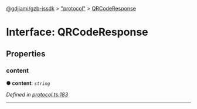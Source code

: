 [@gdjiami/gzb-jssdk](../README.md) > ["protocol"](../modules/_protocol_.md) > [QRCodeResponse](../interfaces/_protocol_.qrcoderesponse.md)



# Interface: QRCodeResponse


## Properties
<a id="content"></a>

###  content

**●  content**:  *`string`* 

*Defined in [protocol.ts:183](https://github.com/jmopen/gzb-jssdk/blob/c7f8f52/src/protocol.ts#L183)*





___


